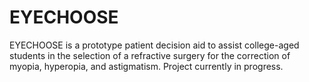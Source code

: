 # EYECHOOSE
EYECHOOSE is a prototype patient decision aid to assist college-aged students in the selection of a refractive surgery for the correction of myopia, hyperopia, and astigmatism.
Project currently in progress.
